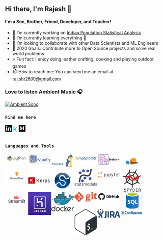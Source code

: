 ## Hi there, I'm Rajesh 👋

#### **I'm a Son, Brother, Friend, Developer, and Teacher!**
- 🔭 I’m currently working on [Indian Population Statistical Analysis](https://www.kaggle.com/sm261998/indian-population-stats-for-data-analysis)
- 🌱 I’m currently learning everything 🤣
- 👯 I’m looking to collaborate with other Data Scientists and ML Engineers
- 🥅 2020 Goals: Contribute more to Open Source projects and solve real world problems
- ⚡ Fun fact: I enjoy doing leather crafting, cooking and playing outdoor games
- 📫 How to reach me: You can send me an email at raj.shr2609@gmail.com

### Love to listen Ambient Music 🎧
[<img src=Supp_files/sound_cloud.gif alt="Ambient Song" width="100" />](https://soundcloud.com/ambientmusicalgenre/kasseo-border)

### **``Find me here``**
[<img align="left" alt="Rajesh | Linkedin" width="22px" src="Supp_files/linkedin.svg" />](https://www.linkedin.com/in/rajesh-ml-engg)
[<img align="left" alt="Rajesh | Kaggle" width="22px" src="Supp_files/kaggle.png" />](https://www.kaggle.com/rajesh2609)
[<img align="left" alt="Rajesh | Medium" width="22px" src="Supp_files/medium.png" />](https://medium.com/@Rajesh_ML_Engg)

<br />
<br />

### **``Languages and Tools``**
[<img align="left" alt="Rajesh | Python" width="75px" src="Supp_files/python.png" />](https://www.python.org/)
[<img align="left" alt="Rajesh | Numpy" width="75px" src="Supp_files/numpy.png" />](https://numpy.org/)
[<img align="left" alt="Rajesh | Pandas" width="75px" src="Supp_files/pandas.jpg" />](https://pandas.pydata.org/)
[<img align="left" alt="Rajesh | Matplotlib" width="75px" src="Supp_files/Matplotlib.jpeg" />](https://matplotlib.org/)
[<img align="left" alt="Rajesh | Seaborn" width="75px" src="Supp_files/seaborn.png" />](https://seaborn.pydata.org/)
[<img align="left" alt="Rajesh | Scikit-learn" width="75px" src="Supp_files/sklearn.jpg" />](https://scikit-learn.org/stable/)
[<img align="left" alt="Rajesh | Tensorflow" width="75px" src="Supp_files/tf.png" />]()
[<img align="left" alt="Rajesh | Keras" width="75px" src="Supp_files/keras.png" />]()
[<img align="left" alt="Rajesh | Scipy" width="75px" src="Supp_files/scipy.jpg" />]()
[<img align="left" alt="Rajesh | Statsmodels" width="75px" src="Supp_files/statsmodels.svg" />]()
[<img align="left" alt="Rajesh | Jupyter Notebook" width="75px" src="Supp_files/jupyter.png" />]()
[<img align="left" alt="Rajesh | Spyder" width="75px" src="Supp_files/spyder.png" />]()
[<img align="left" alt="Rajesh | Streamlit" width="75px" src="Supp_files/streamlit.png" />]()
[<img align="left" alt="Rajesh | Heroku" width="75px" src="Supp_files/heroku.jpg" />]()
[<img align="left" alt="Rajesh | Docker" width="75px" src="Supp_files/docker.png" />]()
[<img align="left" alt="Rajesh | Git" width="75px" src="Supp_files/git.png" />]()
[<img align="left" alt="Rajesh | GitHub" width="75px" src="Supp_files/github.png" />]()
[<img align="left" alt="Rajesh | SQL" width="75px" src="Supp_files/sql.jpg" />]()
[<img align="left" alt="Rajesh | Shell" width="75px" src="Supp_files/shell.png" />]()
[<img align="left" alt="Rajesh | JIRA" width="75px" src="Supp_files/jira.png" />]()
[<img align="left" alt="Rajesh | Confluence" width="75px" src="Supp_files/confluence.png" />]()
<br />
<br />